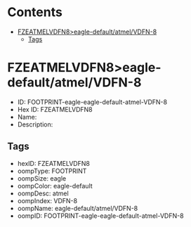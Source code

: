 



Contents
========

* [FZEATMELVDFN8>eagle-default/atmel/VDFN-8](#fzeatmelvdfn8eagle-defaultatmelvdfn-8)
	* [Tags](#tags)

# FZEATMELVDFN8>eagle-default/atmel/VDFN-8

- ID: FOOTPRINT-eagle-eagle-default-atmel-VDFN-8
- Hex ID: FZEATMELVDFN8
- Name: 
- Description: 

## Tags

- hexID: FZEATMELVDFN8
- oompType: FOOTPRINT
- oompSize: eagle
- oompColor: eagle-default
- oompDesc: atmel
- oompIndex: VDFN-8
- oompName: eagle-default/atmel/VDFN-8
- oompID: FOOTPRINT-eagle-eagle-default-atmel-VDFN-8
